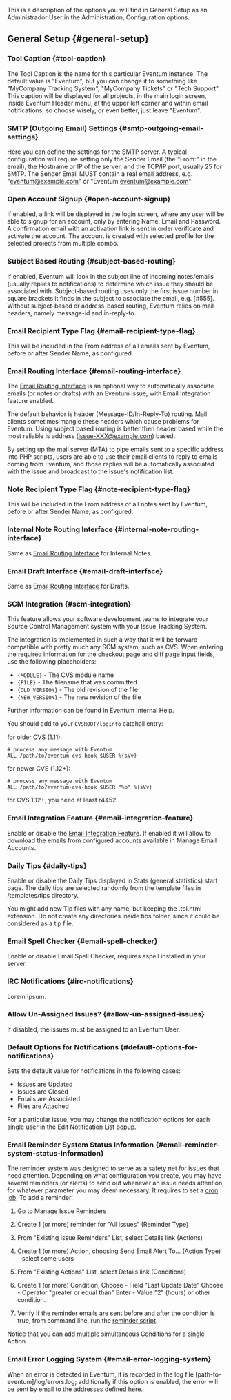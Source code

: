 This is a description of the options you will find in General Setup as
an Administrador User in the Administration, Configuration options.

General Setup {#general-setup}
-------------

### Tool Caption {#tool-caption}

The Tool Caption is the name for this particular Eventum Instance. The
default value is "Eventum", but you can change it to something like
"MyCompany Tracking System", "MyCompany Tickets" or "Tech Support". This
caption will be displayed for all projects, in the main login screen,
inside Eventum Header menu, at the upper left corner and within email
notifications, so choose wisely, or even better, just leave "Eventum".

### SMTP (Outgoing Email) Settings {#smtp-outgoing-email-settings}

Here you can define the settings for the SMTP server. A typical
configuration will require setting only the Sender Email (the "From:" in
the email), the Hostname or IP of the server, and the TCP/IP port,
usually 25 for SMTP. The Sender Email MUST contain a real email address,
e.g. "eventum@example.com" or "Eventum <eventum@example.com>"

### Open Account Signup {#open-account-signup}

If enabled, a link will be displayed in the login screen, where any user
will be able to signup for an account, only by entering Name, Email and
Password. A confirmation email with an activation link is sent in order
verificate and activate the account. The account is created with
selected profile for the selected projects from multiple combo.

### Subject Based Routing {#subject-based-routing}

If enabled, Eventum will look in the subject line of incoming
notes/emails (usually replies to notifications) to determine which issue
they should be associated with. Subject-based routing uses only the
first issue number in square brackets it finds in the subject to
associate the email, e.g. [\#555]. Without subject-based or
address-based routing, Eventum relies on mail headers, namely message-id
and in-reply-to.

### Email Recipient Type Flag {#email-recipient-type-flag}

This will be included in the From address of all emails sent by Eventum,
before or after Sender Name, as configured.

### Email Routing Interface {#email-routing-interface}

The [Email Routing
Interface](/Eventum:Email_Routing_Interface "wikilink") is an optional
way to automatically associate emails (or notes or drafts) with an
Eventum issue, with Email Integration feature enabled.

The default behavior is header (Message-ID/In-Reply-To) routing. Mail
clients sometimes mangle these headers which cause problems for Eventum.
Using subject based routing is better then header based while the most
reliable is address (issue-XXX@example.com) based.

By setting up the mail server (MTA) to pipe emails sent to a specific
address into PHP scripts, users are able to use their email clients to
reply to emails coming from Eventum, and those replies will be
automatically associated with the issue and broadcast to the issue's
notification list.

### Note Recipient Type Flag {#note-recipient-type-flag}

This will be included in the From address of all notes sent by Eventum,
before or after Sender Name, as configured.

### Internal Note Routing Interface {#internal-note-routing-interface}

Same as [Email Routing
Interface](/Eventum:General_Setup#Email_Routing_Interface "wikilink")
for Internal Notes.

### Email Draft Interface {#email-draft-interface}

Same as [Email Routing
Interface](/Eventum:General_Setup#Email_Routing_Interface "wikilink")
for Drafts.

### SCM Integration {#scm-integration}

This feature allows your software development teams to integrate your
Source Control Management system with your Issue Tracking System.

The integration is implemented in such a way that it will be forward
compatible with pretty much any SCM system, such as CVS. When entering
the required information for the checkout page and diff page input
fields, use the following placeholders:

-   `{MODULE}` - The CVS module name
-   `{FILE}` - The filename that was committed
-   `{OLD_VERSION}` - The old revision of the file
-   `{NEW_VERSION}` - The new revision of the file

Further information can be found in Eventum Internal Help.

You should add to your `CVSROOT/loginfo` catchall entry:

for older CVS (1.11):

    # process any message with Eventum
    ALL /path/to/eventum-cvs-hook $USER %{sVv}

for newer CVS (1.12+):

    # process any message with Eventum
    ALL /path/to/eventum-cvs-hook $USER "%p" %{sVv}

for CVS 1.12+, you need at least r4452

### Email Integration Feature {#email-integration-feature}

Enable or disable the [Email Integration
Feature](/Email_integration "wikilink"). If enabled it will allow to
download the emails from configured accounts available in Manage Email
Accounts.

### Daily Tips {#daily-tips}

Enable or disable the Daily Tips displayed in Stats (general statistics)
start page. The daily tips are selected randomly from the template files
in /templates/tips directory.

You might add new Tip files with any name, but keeping the .tpl.html
extension. Do not create any directories inside tips folder, since it
could be considered as a tip file.

### Email Spell Checker {#email-spell-checker}

Enable or disable Email Spell Checker, requires aspell installed in your
server.

### IRC Notifications {#irc-notifications}

Lorem Ipsum.

### Allow Un-Assigned Issues? {#allow-un-assigned-issues}

If disabled, the issues must be assigned to an Eventum User.

### Default Options for Notifications {#default-options-for-notifications}

Sets the default value for notifications in the following cases:

-   Issues are Updated
-   Issues are Closed
-   Emails are Associated
-   Files are Attached

For a particular issue, you may change the notification options for each
single user in the Edit Notification List popup.

### Email Reminder System Status Information {#email-reminder-system-status-information}

The reminder system was designed to serve as a safety net for issues
that need attention. Depending on what configuration you create, you may
have several reminders (or alerts) to send out whenever an issue needs
attention, for whatever parameter you may deem necessary. It requires to
set a [cron job](/Eventum:Doing_a_fresh_install "wikilink"). To add a
reminder:

1. Go to Manage Issue Reminders

2. Create 1 (or more) reminder for "All Issues" (Reminder Type)

3. From "Existing Issue Reminders" List, select Details link (Actions)

4. Create 1 (or more) Action, choosing Send Email Alert To... (Action
Type) - select some users

5. From "Existing Actions" List, select Details link (Conditions)

6. Create 1 (or more) Condition, Choose - Field "Last Update Date"
Choose - Operator "greater or equal than" Enter - Value "2" (hours) or
other condition.

7. Verify if the reminder emails are sent before and after the condition
is true, from command line, run the [reminder
script](/Eventum:Doing_a_fresh_install#Reminder_System_.28misc.2Fcheck_reminders.php.29 "wikilink").

Notice that you can add multiple simultaneous Conditions for a single
Action.

### Email Error Logging System {#email-error-logging-system}

When an error is detected in Eventum, it is recorded in the log file
[path-to-eventum]/log/errors.log; additionally if this option is
enabled, the error will be sent by email to the addresses defined here.